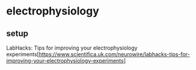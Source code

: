 # electrophysiology

## setup
LabHacks: Tips for improving your electrophysiology experiments[https://www.scientifica.uk.com/neurowire/labhacks-tips-for-improving-your-electrophysiology-experiments]  
